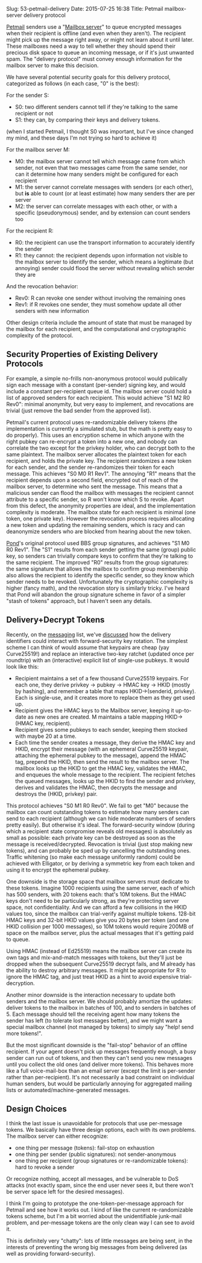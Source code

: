 Slug: 53-petmail-delivery
Date: 2015-07-25 16:38
Title: Petmail mailbox-server delivery protocol

[Petmail](https://github.com/warner/petmail) senders use a
"[Mailbox server](https://github.com/warner/petmail/blob/48a712d8b0b6556dd608fbcb1d05178270ef3a8f/docs/mailbox.md)"
to queue encrypted messages when their recipient is offline (and even when
they aren't). The recipient might pick up the message right away, or might
not learn about it until later. These mailboxes need a way to tell whether
they should spend their precious disk space to queue an incoming message, or
if it's just unwanted spam. The "delivery protocol" must convey enough
information for the mailbox server to make this decision.

We have several potential security goals for this delivery protocol,
categorized as follows (in each case, "0" is the best):

For the sender S:

* S0: two different senders cannot tell if they're talking to the same
  recipient or not
* S1: they can, by comparing their keys and delivery tokens.

(when I started Petmail, I thought S0 was important, but I've since changed
my mind, and these days I'm not trying so hard to achieve it)

For the mailbox server M:

* M0: the mailbox server cannot tell which message came from which sender,
  not even that two messages came from the same sender, nor can it determine
  how many senders might be configured for each recipient
* M1: the server cannot correlate messages with senders (or each other), but
  **is** able to count (or at least estimate) how many senders ther are per
  server
* M2: the server can correlate messages with each other, or with a specific
  (pseudonymous) sender, and by extension can count senders too

For the recipient R:

* R0: the recipient can use the transport information to accurately identify
  the sender
* R1: they cannot: the recipient depends upon information not visible to the
  mailbox server to identify the sender, which means a legitimate (but
  annoying) sender could flood the server without revealing which sender they
  are

And the revocation behavior:

* Rev0: R can revoke one sender without involving the remaining ones
* Rev1: if R revokes one sender, they must somehow update all other senders
  with new information

Other design criteria include the amount of state that must be managed by the
mailbox for each recipient, and the computational and cryptographic
complexity of the protocol.

## Security Properties of Existing Delivery Protocols

For example, a simple no-frills non-anonymous protocol would publically sign
each message with a constant (per-sender) signing key, and would include a
constant per-recipient queue id. The mailbox server could hold a list of
approved senders for each recipient. This would achieve "S1 M2 R0 Rev0":
minimal anonymity, but very easy to implement, and revocations are trivial
(just remove the bad sender from the approved list).

Petmail's current protocol uses re-randomizable delivery tokens (the
implementation is currently a simulated stub, but the math is pretty easy to
do properly). This uses an encryption scheme in which anyone with the right
pubkey can re-encrypt a token into a new one, and nobody can correlate the
two except for the privkey holder, who can decrypt both to the same
plaintext. The mailbox server allocates the plaintext token for each
recipient, and holds the private key. The recipient randomizes a new token
for each sender, and the sender re-randomizes their token for each message.
This achieves "S0 M0 R1 Rev1". The annoying "R1" means that the recipient
depends upon a second field, encrypted out of reach of the mailbox server, to
determine who sent the message. This means that a malicious sender can flood
the mailbox with messages the recipient cannot attribute to a specific
sender, so R won't know which S to revoke. Apart from this defect, the
anonymity properties are ideal, and the implementation complexity is
moderate. The mailbox state for each recipient is minimal (one token, one
private key). However the revocation process requires allocating a new token
and updating the remaining senders, which is racy and can deanonymize senders
who are blocked from hearing about the new token.

[Pond](https://pond.imperialviolet.org/)'s original protocol used BBS group
signatures, and achieves "S1 M0 R0 Rev1". The "S1" results from each sender
getting the same (group) public key, so senders can trivially compare keys to
confirm that they're talking to the same recipient. The improved "R0" results
from the group signatures: the same signature that allows the mailbox to
confirm group membership also allows the recipient to identify the specific
sender, so they know which sender needs to be revoked. Unfortunately the
cryptographic complexity is higher (fancy math), and the revocation story is
similarly tricky. I've heard that Pond will abandon the group signature
scheme in favor of a simpler "stash of tokens" approach, but I haven't seen
any details.

## Delivery+Decrypt Tokens

Recently, on the
[messaging](https://moderncrypto.org/mail-archive/messaging/) list, we've
[discussed](https://moderncrypto.org/mail-archive/messaging/2015/001769.html)
how the delivery identifiers could interact with forward-security key
rotation. The simplest scheme I can think of would assume that keypairs are
cheap (yay Curve25519!) and replace an interactive two-key ratchet (updated
once per roundtrip) with an (interactive) explicit list of single-use
pubkeys. It would look like this:

* Recipient maintains a set of a few thousand Curve25519 keypairs. For each
  one, they derive privkey -> pubkey -> HMAC key -> HKID (mostly by hashing),
  and remember a table that maps HKID->(senderid, privkey). Each is
  single-use, and it creates more to replace them as they get used up.
* Recipient gives the HMAC keys to the Mailbox server, keeping it up-to-date
  as new ones are created. M maintains a table mapping HKID->(HMAC key,
  recipient).
* Recipient gives some pubkeys to each sender, keeping them stocked with
  maybe 20 at a time.
* Each time the sender creates a message, they derive the HMAC key and HKID,
  encrypt their message (with an ephemeral Curve25519 keypair, attaching the
  ephemeral pubkey to the message), append the HMAC tag, prepend the HKID,
  then send the result to the mailbox server. The mailbox looks up the HKID
  to get the HMAC key, validates the HMAC, and enqueues the whole message to
  the recipient. The recipient fetches the queued messages, looks up the HKID
  to find the sender and privkey, derives and validates the HMAC, then
  decrypts the message and destroys the (HKID, privkey) pair.

This protocol achieves "S0 M1 R0 Rev0". We fail to get "M0" because the
mailbox can count outstanding tokens to estimate how many senders can send to
each recipient (although we can hide moderate numbers of senders pretty
easily). But otherwise it's ideal. The forward-security window (during which
a recipient state compromise reveals old messages) is absolutely as small as
possible: each private key can be destroyed as soon as the message is
received/decrypted. Revocation is trivial (just stop making new tokens), and
can probably be sped up by cancelling the outstanding ones. Traffic whitening
(so make each message uniformly random) could be achieved with Elligator, or
by deriving a symmetric key from each token and using it to encrypt the
ephemeral pubkey.

One downside is the storage space that mailbox servers must dedicate to these
tokens. Imagine 1000 recipients using the same server, each of which has 500
senders, with 20 tokens each: that's 10M tokens. But the HMAC keys don't need
to be particularly strong, as they're protecting server space, not
confidentiality. And we can afford a few collisions in the HKID values too,
since the mailbox can trial-verify against multiple tokens. 128-bit HMAC keys
and 32-bit HKID values give you 20 bytes per token (and one HKID collision
per 1000 messages), so 10M tokens would require 200MB of space on the mailbox
server, plus the actual messages that it's getting paid to queue.

Using HMAC (instead of Ed25519) means the mailbox server can create its own
tags and mix-and-match messages with tokens, but they'll just be dropped when
the subsequent Curve25519 decrypt fails, and M already has the ability to
destroy arbitrary messages. It might be appropriate for R to ignore the HMAC
tag, and just treat HKID as a hint to avoid expensive trial-decryption.

Another minor downside is the interaction necessary to update both senders
and the mailbox server. We should probably amortize the updates: deliver
tokens to the mailbox in batches of 100, and to senders in batches of 5. Each
message should tell the receiving agent how many tokens the sender has left
(to tolerate lost messages better), and we might want a special mailbox
channel (not managed by tokens) to simply say "help! send more tokens!".

But the most significant downside is the "fail-stop" behavior of an offline
recipient. If your agent doesn't pick up messages frequently enough, a busy
sender can run out of tokens, and then they can't send you new messages until
you collect the old ones (and deliver more tokens). This behaves more like a
full voice-mail-box than an email server (except the limit is per-sender
rather than per-recipient). It's not necessarily a bad constraint on
individual human senders, but would be particularly annoying for aggregated
mailing lists or automated/machine-generated messages.

## Design Choices

I think the last issue is unavoidable for protocols that use per-message
tokens. We basically have three design options, each with its own problems.
The mailbox server can either recognize:

* one thing per message (tokens): fail-stop on exhaustion
* one thing per sender (public signatures): not sender-anonymous
* one thing per recipient (group signatures or re-randomizable tokens):
  hard to revoke a sender


Or recognize nothing, accept all messages, and be vulnerable to DoS attacks
(not exactly spam, since the end user never sees it, but there won't be
server space left for the desired messages).

I think I'm going to prototype the one-token-per-message approach for Petmail
and see how it works out. I kind of like the current re-randomizable tokens
scheme, but I'm a bit worried about the unidentifiable junk-mail problem, and
per-message tokens are the only clean way I can see to avoid it.

This is definitely very "chatty": lots of little messages are being sent, in
the interests of preventing the wrong big messages from being delivered (as
well as providing forward-security).
